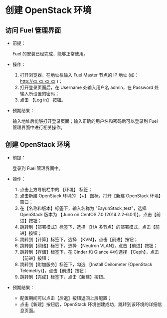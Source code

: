 # 创建 OpenStack 环境

## 访问 Fuel 管理界面

* 前提：

  Fuel 的安装已经完成，能够正常使用。

* 操作：
  1. 打开浏览器，在地址栏输入 Fuel Master 节点的 IP 地址 (如：http://xx.xx.xx.xx )；
  1. 打开登录页面后，在 Username 处输入用户名 admin，在 Password 处输入所设置的密码；
  1. 点击 【Log in】 按钮。

* 预期结果：

  输入地址后能够打开登录页面；输入正确的用户名和密码后可以登录到 Fuel 管理界面中进行相关操作。

## 创建 OpenStack 环境

* 前提：

  登录到 Fuel 管理界面中。

* 操作：
  1. 点击上方导航栏中的 【环境】 标签；
  1. 点击新建 OpenStack 环境的 【+】 图标，打开【新建 OpenStack 环境】窗口；
  1. 在【名称和版本】标签下，输入名称为 "EayunStack_test"，选择 OpenStack 版本为 【Juno on CentOS 7.0 (2014.2.2-6.0.1)】，点击【前进】按钮；
  1. 跳转到【部署模式】标签下，选择 【HA 多节点】的部署模式，点击【前进】按钮；
  1. 跳转到【计算】标签下，选择 【KVM】，点击【前进】按钮；
  1. 跳转到【网络】标签下，选择 【Neutron VLAN】，点击【前进】按钮；
  1. 跳转到【存储】标签下，在 Cinder 和 Glance 中均选择 【Ceph】，点击【前进】按钮；
  1. 跳转到【附加服务】标签下，勾选 【Install Ceilometer (OpenStack Telemetry)】，点击【前进】按钮；
  1. 跳转到【完成】标签下，点击【新建】按钮。

* 预期结果：

  * 配置期间可以点击【后退】按钮返回上层配置；
  * 点击【新建】按钮后，OpenStack 环境创建成功，跳转到该环境的详细信息页面。

